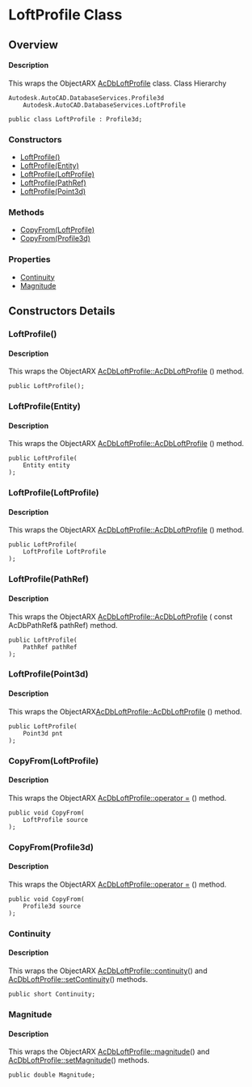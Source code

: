# LoftProfile Class

## Overview

#### Description
This wraps the ObjectARX [AcDbLoftProfile](AcDbLoftProfile.md) class.
Class Hierarchy
```text
Autodesk.AutoCAD.DatabaseServices.Profile3d
    Autodesk.AutoCAD.DatabaseServices.LoftProfile
```

```text
public class LoftProfile : Profile3d;
```

### Constructors

- [LoftProfile()](#loftprofile())
- [LoftProfile(Entity)](#loftprofile(entity))
- [LoftProfile(LoftProfile)](#loftprofile(loftprofile))
- [LoftProfile(PathRef)](#loftprofile(pathref))
- [LoftProfile(Point3d)](#loftprofile(point3d))

### Methods

- [CopyFrom(LoftProfile)](#copyfrom(loftprofile))
- [CopyFrom(Profile3d)](#copyfrom(profile3d))

### Properties

- [Continuity](#continuity)
- [Magnitude](#magnitude)


## Constructors Details

### LoftProfile()

#### Description
This wraps the ObjectARX [AcDbLoftProfile::AcDbLoftProfile](AcDbLoftProfile__AcDbLoftProfile.md) () method.
```text
public LoftProfile();
```

### LoftProfile(Entity)

#### Description
This wraps the ObjectARX [AcDbLoftProfile::AcDbLoftProfile](AcDbLoftProfile__AcDbLoftProfile@AcDbEntity__.md) () method.
```text
public LoftProfile(
    Entity entity
);
```

### LoftProfile(LoftProfile)

#### Description
This wraps the ObjectARX [AcDbLoftProfile::AcDbLoftProfile](AcDbLoftProfile__AcDbLoftProfile@AcDbLoftProfile_.md) () method.
```text
public LoftProfile(
    LoftProfile LoftProfile
);
```

### LoftProfile(PathRef)

#### Description
This wraps the ObjectARX [AcDbLoftProfile::AcDbLoftProfile](AcDbLoftProfile__AcDbLoftProfile@AcDbPathRef__.md) ( const AcDbPathRef&amp; pathRef) method.
```text
public LoftProfile(
    PathRef pathRef
);
```

### LoftProfile(Point3d)

#### Description
This wraps the ObjectARX[AcDbLoftProfile::AcDbLoftProfile](AcDbLoftProfile__AcDbLoftProfile@AcGePoint3d_.md) () method.
```text
public LoftProfile(
    Point3d pnt
);
```

### CopyFrom(LoftProfile)

#### Description
This wraps the ObjectARX [AcDbLoftProfile::operator =](AcDbLoftProfile__=@AcDbLoftProfile_.md) () method.
```text
public void CopyFrom(
    LoftProfile source
);
```

### CopyFrom(Profile3d)

#### Description
This wraps the ObjectARX [AcDbLoftProfile::operator =](AcDbLoftProfile__=@AcDb3dProfile_.md) () method.
```text
public void CopyFrom(
    Profile3d source
);
```

### Continuity

#### Description
This wraps the ObjectARX [AcDbLoftProfile::continuity](AcDbLoftProfile__continuity@const.md)() and [AcDbLoftProfile::setContinuity](AcDbLoftProfile__setContinuity@Adesk__Int16.md)() methods.
```text
public short Continuity;
```

### Magnitude

#### Description
This wraps the ObjectARX [AcDbLoftProfile::magnitude](AcDbLoftProfile__magnitude@const.md)() and [AcDbLoftProfile::setMagnitude](AcDbLoftProfile__setMagnitude@double.md)() methods.
```text
public double Magnitude;
```
